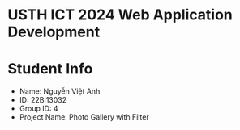 USTH ICT 2024 Web Application Development
=====================================================

Student Info
=======================

* Name: Nguyễn Việt Anh
* ID: 22BI13032
* Group ID: 4
* Project Name: Photo Gallery with Filter
